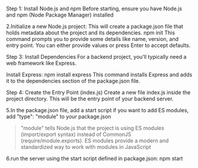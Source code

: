 Step 1: Install Node.js and npm
Before starting, ensure you have Node.js and npm (Node Package Manager) installed

2.Initialize a new Node.js project: This will create a package.json file that holds metadata about the project and its dependencies.
            npm init
This command prompts you to provide some details like name, version, and entry point. You can either provide values or press Enter to accept defaults.

Step 3: Install Dependencies
For a backend project, you’ll typically need a web framework like Express.

Install Express:
            npm install express
This command installs Express and adds it to the dependencies section of the package.json file.

Step 4: Create the Entry Point (index.js)
Create a new file index.js inside the project directory. This will be the entry point of your backend server.

5.In the package.json file, add a start script 
  if you want to add ES modules, add "type": "module" to your package.json
 > "module" tells Node.js that the project is using ES modules (import/export syntax) instead of CommonJS (require/module.exports).
 > ES modules provide a modern and standardized way to work with modules in JavaScript

6.run the server using the start script defined in package.json:
            npm start